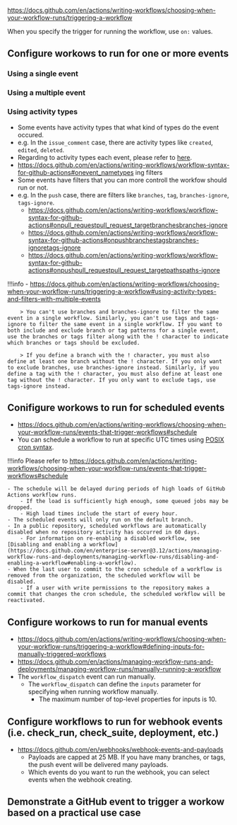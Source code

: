 
https://docs.github.com/en/actions/writing-workflows/choosing-when-your-workflow-runs/triggering-a-workflow

When you specify the trigger for running the workflow, use `on:` values.

## Configure workows to run for one or more events

### Using a single event



### Using a multiple event

### Using activity types

- Some events have activity types that what kind of types do the event occured.
- e.g. In the `issue_comment` case, there are activity types like `created`, `edited`, `deleted`.
- Regarding to activity types each event, please refer to [here](https://docs.github.com/en/actions/writing-workflows/choosing-when-your-workflow-runs/events-that-trigger-workflows).
- https://docs.github.com/en/actions/writing-workflows/workflow-syntax-for-github-actions#onevent_nametypes
ing filters
- Some events have filters that you can more controll the workfow should run or not.
- e.g. In the `push` case, there are filters like `branches`, `tag`, `branches-ignore`, `tags-ignore`.
    - https://docs.github.com/en/actions/writing-workflows/workflow-syntax-for-github-actions#onpull_requestpull_request_targetbranchesbranches-ignore
    - https://docs.github.com/en/actions/writing-workflows/workflow-syntax-for-github-actions#onpushbranchestagsbranches-ignoretags-ignore
    - https://docs.github.com/en/actions/writing-workflows/workflow-syntax-for-github-actions#onpushpull_requestpull_request_targetpathspaths-ignore

!!!info
    - https://docs.github.com/en/actions/writing-workflows/choosing-when-your-workflow-runs/triggering-a-workflow#using-activity-types-and-filters-with-multiple-events

        > You can't use branches and branches-ignore to filter the same event in a single workflow. Similarly, you can't use tags and tags-ignore to filter the same event in a single workflow. If you want to both include and exclude branch or tag patterns for a single event, use the branches or tags filter along with the ! character to indicate which branches or tags should be excluded.

        > If you define a branch with the ! character, you must also define at least one branch without the ! character. If you only want to exclude branches, use branches-ignore instead. Similarly, if you define a tag with the ! character, you must also define at least one tag without the ! character. If you only want to exclude tags, use tags-ignore instead.


## Conifigure workows to run for scheduled events

- https://docs.github.com/en/actions/writing-workflows/choosing-when-your-workflow-runs/events-that-trigger-workflows#schedule
- You can schedule a workflow to run at specific UTC times using [POSIX cron syntax](https://pubs.opengroup.org/onlinepubs/9699919799/utilities/crontab.html#tag_20_25_07).

!!!info
    Please refer to https://docs.github.com/en/actions/writing-workflows/choosing-when-your-workflow-runs/events-that-trigger-workflows#schedule

    - The schedule will be delayed during periods of high loads of GitHub Actions workflow runs.
        - If the load is sufficiently high enough, some queued jobs may be dropped.
        - High load times include the start of every hour.
    - The scheduled events will only run on the default branch.
    - In a public repository, scheduled workflows are automatically disabled when no repository activity has occurred in 60 days.
        - For information on re-enabling a disabled workflow, see [Disabling and enabling a workflow](https://docs.github.com/en/enterprise-server@3.12/actions/managing-workflow-runs-and-deployments/managing-workflow-runs/disabling-and-enabling-a-workflow#enabling-a-workflow).
    - When the last user to commit to the cron schedule of a workflow is removed from the organization, the scheduled workflow will be disabled. 
        - If a user with write permissions to the repository makes a commit that changes the cron schedule, the scheduled workflow will be reactivated. 


## Configure workows to run for manual events

- https://docs.github.com/en/actions/writing-workflows/choosing-when-your-workflow-runs/triggering-a-workflow#defining-inputs-for-manually-triggered-workflows
- https://docs.github.com/en/actions/managing-workflow-runs-and-deployments/managing-workflow-runs/manually-running-a-workflow
- The `workflow_dispatch` event can run manually.
    - The `workflow_dispatch` can define the `inputs` parameter for specifying when running workflow manually.
        - The maximum number of top-level properties for inputs is 10.

## Configure workflows to run for webhook events (i.e. check_run, check_suite, deployment, etc.)

- https://docs.github.com/en/webhooks/webhook-events-and-payloads
    - Payloads are capped at 25 MB. If you have many branches, or tags, the push event will be delivered many payloads.
    - Which events do you want to run the webhook, you can select events when the webhook creating.

## Demonstrate a GitHub event to trigger a workow based on a practical use case

